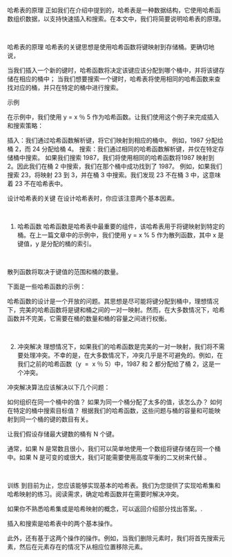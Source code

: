 哈希表的原理
正如我们在介绍中提到的，哈希表是一种数据结构，它使用哈希函数组织数据，以支持快速插入和搜索。在本文中，我们将简要说明哈希表的原理。

 

哈希表的原理
哈希表的关键思想是使用哈希函数将键映射到存储桶。更确切地说，

当我们插入一个新的键时，哈希函数将决定该键应该分配到哪个桶中，并将该键存储在相应的桶中；
当我们想要搜索一个键时，哈希表将使用相同的哈希函数来查找对应的桶，并只在特定的桶中进行搜索。
 

示例


在示例中，我们使用 y = x ％ 5 作为哈希函数。让我们使用这个例子来完成插入和搜索策略：

插入：我们通过哈希函数解析键，将它们映射到相应的桶中。
例如，1987 分配给桶 2，而 24 分配给桶 4。
搜索：我们通过相同的哈希函数解析键，并仅在特定存储桶中搜索。
如果我们搜索 1987，我们将使用相同的哈希函数将1987 映射到 2。因此我们在桶 2 中搜索，我们在那个桶中成功找到了 1987。
例如，如果我们搜索 23，将映射 23 到 3，并在桶 3 中搜索。我们发现 23 不在桶 3 中，这意味着 23 不在哈希表中。




设计哈希表的关键
在设计哈希表时，你应该注意两个基本因素。

 

1. 哈希函数
哈希函数是哈希表中最重要的组件，该哈希表用于将键映射到特定的桶。在上一篇文章中的示例中，我们使用 y = x % 5 作为散列函数，其中 x 是键值，y 是分配的桶的索引。

 

散列函数将取决于键值的范围和桶的数量。

下面是一些哈希函数的示例：



哈希函数的设计是一个开放的问题。其思想是尽可能将键分配到桶中，理想情况下，完美的哈希函数将是键和桶之间的一对一映射。然而，在大多数情况下，哈希函数并不完美，它需要在桶的数量和桶的容量之间进行权衡。

 

2. 冲突解决
理想情况下，如果我们的哈希函数是完美的一对一映射，我们将不需要处理冲突。不幸的是，在大多数情况下，冲突几乎是不可避免的。例如，在我们之前的哈希函数（y  =  x ％ 5）中，1987 和 2 都分配给了桶 2，这是一个冲突。

冲突解决算法应该解决以下几个问题：

如何组织在同一个桶中的值？
如果为同一个桶分配了太多的值，该怎么办？
如何在特定的桶中搜索目标值？
根据我们的哈希函数，这些问题与桶的容量和可能映射到同一个桶的键的数目有关。

让我们假设存储最大键数的桶有 N 个键。

通常，如果 N 是常数且很小，我们可以简单地使用一个数组将键存储在同一个桶中。如果 N 是可变的或很大，我们可能需要使用高度平衡的二叉树来代替.。

 

训练
到目前为止，您应该能够实现基本的哈希表。我们为您提供了实现哈希集和哈希映射的练习。阅读需求，确定哈希函数并在需要时解决冲突。

如果你不熟悉哈希集或是哈希映射的概念，可以返回介绍部分找出答案。.

插入和搜索是哈希表中的两个基本操作。

此外，还有基于这两个操作的操作。例如，当我们删除元素时，我们将首先搜索元素，然后在元素存在的情况下从相应位置移除元素。
